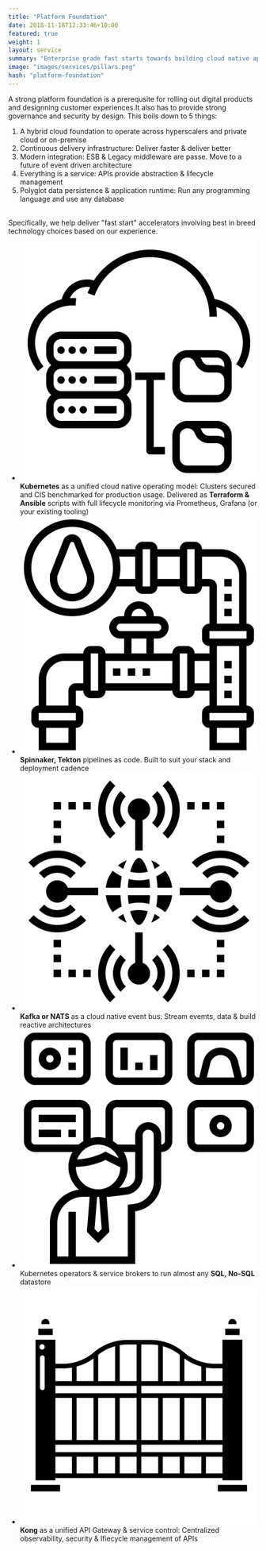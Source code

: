 ```yaml
---
title: "Platform Foundation"
date: 2018-11-18T12:33:46+10:00
featured: true
weight: 1
layout: service
summary: "Enterprise grade fast starts towards building cloud native applications with security & best practices baked in." 
image: "images/services/pillars.png"
hash: "platform-foundation"
---
```


A strong platform foundation is a prerequsite for rolling out digital products and designning customer experiences.It also has to provide strong governance and security by design. This boils down to 5 things:

1. A hybrid cloud foundation to operate across hyperscalers and private cloud or on-premise
2. Continuous delivery infrastructure: Deliver faster & deliver better
3. Modern integration: ESB & Legacy middleware are passe. Move to a future of event driven architecture
4. Everything is a service: APIs provide abstraction & lifecycle management
5. Polyglot data persistence & application runtime: Run any programming language and use any database  

<br>
Specifically, we help deliver "fast start" accelerators involving best in breed technology choices based on our experience.


- <span class="icon-serv"><img src="../images/icons/cloudfoundation.svg" /></span>**Kubernetes** as a unified cloud native operating model: Clusters secured and CIS benchmarked for production usage. Delivered as **Terraform & Ansible** scripts with full lifecycle monitoring via Prometheus, Grafana (or your existing tooling)
- <span class="icon-serv"><img src="../images/icons/pipelines.svg" /></span>**Spinnaker, Tekton** pipelines as code. Built to suit your stack and deployment cadence
- <span class="icon-serv"><img src="../images/icons/hub.svg" /></span>**Kafka or NATS** as a cloud native event bus: Stream evemts, data & build reactive architectures
- <span class="icon-serv"><img src="../images/icons/operators.svg" /></span>Kubernetes operators & service brokers to run almost any **SQL, No-SQL** datastore
- <span class="icon-serv"><img src="../images/icons/gateway.svg" /></span>**Kong** as a unified API Gateway & service control: Centralized observability, security & lfiecycle management of APIs

